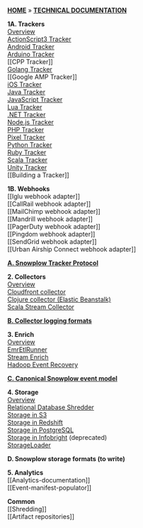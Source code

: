 [**HOME**](Home) » [**TECHNICAL DOCUMENTATION**](Snowplow-technical-documentation)

**1A. Trackers**  
[Overview](trackers)  
[ActionScript3 Tracker](ActionScript3-Tracker)  
[Android Tracker](Android-Tracker)  
[Arduino Tracker](Arduino-Tracker)  
[[CPP Tracker]]  
[Golang Tracker](Golang-tracker)  
[[Google AMP Tracker]]  
[iOS Tracker](iOS-Tracker)  
[Java Tracker](Java-Tracker)   
[JavaScript Tracker](javascript-tracker)  
[Lua Tracker](Lua-Tracker)  
[.NET Tracker](.NET-Tracker)  
[Node.js Tracker](Node.js-Tracker)  
[PHP Tracker](PHP-Tracker)  
[Pixel Tracker](pixel-tracker)  
[Python Tracker](Python-Tracker)  
[Ruby Tracker](Ruby-Tracker)  
[Scala Tracker](Scala-Tracker)  
[Unity Tracker](Unity-Tracker)  
[[Building a Tracker]]

**1B. Webhooks**  
[[Iglu webhook adapter]]  
[[CallRail webhook adapter]]  
[[MailChimp webhook adapter]]  
[[Mandrill webhook adapter]]  
[[PagerDuty webhook adapter]]  
[[Pingdom webhook adapter]]  
[[SendGrid webhook adapter]]  
[[Urban Airship Connect webhook adapter]]  

**[A. Snowplow Tracker Protocol](snowplow-tracker-protocol)**  

**2. Collectors**  
[Overview](collectors)  
[Cloudfront collector](cloudfront-collector)  
[Clojure collector (Elastic Beanstalk)](Clojure-collector)   
[Scala Stream Collector](Scala-stream-collector)  

**[B. Collector logging formats](Collector-logging-formats)**  

**3. Enrich**  
[Overview](Enrichment)  
[EmrEtlRunner](EmrEtlRunner)  
[Stream Enrich](Stream-Enrich)  
[Hadoop Event Recovery](Hadoop-Event-Recovery)  

**[C. Canonical Snowplow event model](canonical-event-model)**  

**4. Storage**  
[Overview](Storage-documentation)  
[Relational Database Shredder](Relational-Database-Shredder)  
[Storage in S3](S3-storage)  
[Storage in Redshift](amazon-redshift-storage)  
[Storage in PostgreSQL](postgresql-storage)  
[Storage in Infobright](infobright-storage) (deprecated)  
[StorageLoader](StorageLoader)   

**D. Snowplow storage formats (to write)**

**5. Analytics**  
[[Analytics-documentation]]  
[[Event-manifest-populator]]  

**Common**  
[[Shredding]]  
[[Artifact repositories]]  
